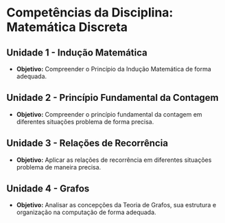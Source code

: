 
# Competências da Disciplina: Matemática Discreta

## Unidade 1 - Indução Matemática
- **Objetivo:** Compreender o Princípio da Indução Matemática de forma adequada.

## Unidade 2 - Princípio Fundamental da Contagem
- **Objetivo:** Compreender o princípio fundamental da contagem em diferentes situações problema de forma precisa.

## Unidade 3 - Relações de Recorrência
- **Objetivo:** Aplicar as relações de recorrência em diferentes situações problema de maneira precisa.

## Unidade 4 - Grafos
- **Objetivo:** Analisar as concepções da Teoria de Grafos, sua estrutura e organização na computação de forma adequada.
